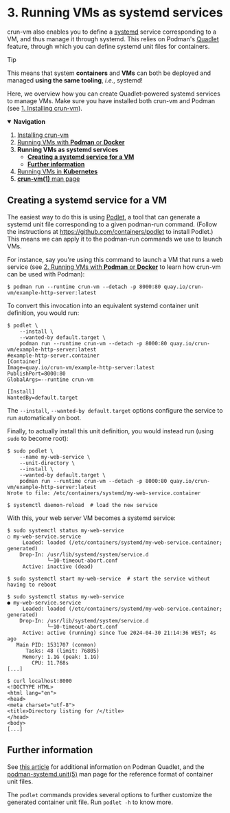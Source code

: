 # 3. Running VMs as **systemd** services

crun-vm also enables you to define a [systemd] service corresponding to a VM,
and thus manage it through systemd. This relies on Podman's [Quadlet] feature,
through which you can define systemd unit files for containers.

> [!TIP]
>
> This means that system **containers** and **VMs** can both be deployed and
> managed **using the same tooling**, *i.e.*, systemd!

Here, we overview how you can create Quadlet-powered systemd services to manage
VMs. Make sure you have installed both crun-vm and Podman (see [1. Installing
crun-vm]).

<details open>
  <summary><b>Navigation</b></summary>

  1. [Installing crun-vm](1-installing.md)
  2. [Running VMs with **Podman** or **Docker**](2-podman-docker.md)
  3. **Running VMs as **systemd** services**
     - [**Creating a systemd service for a VM**](#creating-a-systemd-service-for-a-vm)
     - [**Further information**](#further-information)
  4. [Running VMs in **Kubernetes**](4-kubernetes.md)
  5. [**crun-vm(1)** man page](5-crun-vm.1.ronn)

</details>

## Creating a systemd service for a VM

The easiest way to do this is using [Podlet], a tool that can generate a systemd
unit file corresponding to a given podman-run command. (Follow the instructions
at https://github.com/containers/podlet to install Podlet.) This means we can
apply it to the podman-run commands we use to launch VMs.

For instance, say you're using this command to launch a VM that runs a web
service (see [2. Running VMs with **Podman** or **Docker**] to learn how crun-vm
can be used with Podman):

```console
$ podman run --runtime crun-vm --detach -p 8000:80 quay.io/crun-vm/example-http-server:latest
```

To convert this invocation into an equivalent systemd container unit definition,
you would run:

```console
$ podlet \
    --install \
    --wanted-by default.target \
    podman run --runtime crun-vm --detach -p 8000:80 quay.io/crun-vm/example-http-server:latest
#example-http-server.container
[Container]
Image=quay.io/crun-vm/example-http-server:latest
PublishPort=8000:80
GlobalArgs=--runtime crun-vm

[Install]
WantedBy=default.target
```

The `--install`, `--wanted-by default.target` options configure the service to
run automatically on boot.

Finally, to actually install this unit definition, you would instead run (using
`sudo` to become root):

```console
$ sudo podlet \
    --name my-web-service \
    --unit-directory \
    --install \
    --wanted-by default.target \
    podman run --runtime crun-vm --detach -p 8000:80 quay.io/crun-vm/example-http-server:latest
Wrote to file: /etc/containers/systemd/my-web-service.container

$ systemctl daemon-reload  # load the new service
```

With this, your web server VM becomes a systemd service:

```console
$ sudo systemctl status my-web-service
○ my-web-service.service
     Loaded: loaded (/etc/containers/systemd/my-web-service.container; generated)
    Drop-In: /usr/lib/systemd/system/service.d
             └─10-timeout-abort.conf
     Active: inactive (dead)

$ sudo systemctl start my-web-service  # start the service without having to reboot

$ sudo systemctl status my-web-service
● my-web-service.service
     Loaded: loaded (/etc/containers/systemd/my-web-service.container; generated)
    Drop-In: /usr/lib/systemd/system/service.d
             └─10-timeout-abort.conf
     Active: active (running) since Tue 2024-04-30 21:14:36 WEST; 4s ago
   Main PID: 1531707 (conmon)
      Tasks: 48 (limit: 76805)
     Memory: 1.1G (peak: 1.1G)
        CPU: 11.768s
[...]

$ curl localhost:8000
<!DOCTYPE HTML>
<html lang="en">
<head>
<meta charset="utf-8">
<title>Directory listing for /</title>
</head>
<body>
[...]
```

## Further information

See [this article] for additional information on Podman Quadlet, and the
[podman-systemd.unit(5)] man page for the reference format of container unit
files.

The `podlet` commands provides several options to further customize the
generated container unit file. Run `podlet -h` to know more.

[1. Installing crun-vm]: 1-installing.md
[2. Running VMs with **Podman** or **Docker**]: 2-podman-docker.md
[Podlet]: https://github.com/containers/podlet
[podman-systemd.unit(5)]: https://docs.podman.io/en/stable/markdown/podman-systemd.unit.5.html
[Quadlet]: https://docs.podman.io/en/stable/markdown/podman-systemd.unit.5.html
[systemd]: https://systemd.io/
[this article]: https://www.redhat.com/sysadmin/quadlet-podman
